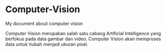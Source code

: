 # Computer-Vision
My document about computer vision

Computer Vision merupakan salah satu cabang Artificial Intelligence yang berfokus pada data gambar dan video. Computer Vision akan memproses data untuk tiubah menjadi ukuran pixel.
